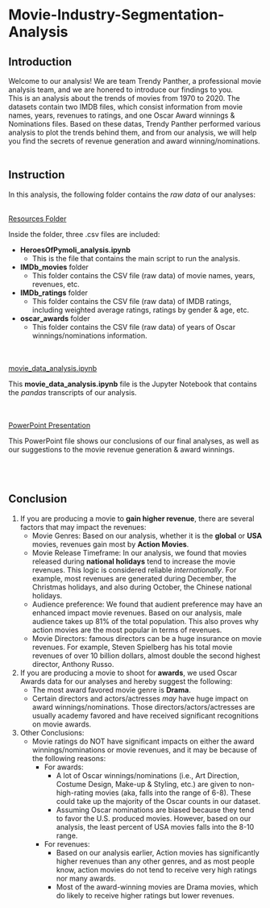 # Movie-Industry-Segmentation-Analysis

## Introduction

Welcome to our analysis! We are team Trendy Panther, a professional movie analysis team, and we are honered to introduce our findings to you.
<br>
This is an analysis about the trends of movies from 1970 to 2020. The datasets contain two IMDB files, which consist information from movie names, years, revenues to ratings, and one Oscar Award winnings & Nominations files. Based on these datas, Trendy Panther performed various analysis to plot the trends behind them, and from our analysis, we will help you find the secrets of revenue generation and award winning/nominations.
<br><br>

## Instruction
In this analysis, the following folder contains the *raw data* of our analyses:
<br><br>

[Resources Folder](https://github.com/Analysis-by-Film-Addicts/Movie-Industry-Segmentation-Analysis/tree/Grace/Resources)


Inside the folder, three .csv files are included:
- **HeroesOfPymoli_analysis.ipynb** 
    - This is the file that contains the main script to run the analysis.
- **IMDb_movies** folder
    - This folder contains the CSV file (raw data) of movie names, years, revenues, etc.
- **IMDb_ratings** folder 
    - This folder contains the CSV file (raw data) of IMDB ratings, including weighted average ratings, ratings by gender & age, etc.
- **oscar_awards** folder 
    - This folder contains the CSV file (raw data) of years of Oscar winnings/nominations information.

<br><br>
[movie_data_analysis.ipynb](https://github.com/Analysis-by-Film-Addicts/Movie-Industry-Segmentation-Analysis/blob/Grace/movie_data_analysis.ipynb)

This **movie_data_analysis.ipynb** file is the Jupyter Notebook that contains the *pandas* transcripts of our analysis.


<br><br>
[PowerPoint Presentation](https://github.com/Analysis-by-Film-Addicts/Movie-Industry-Segmentation-Analysis/blob/Grace/Movie-Industry-Trend-Analysis.pptx)

This PowerPoint file shows our conclusions of our final analyses, as well as our suggestions to the movie revenue generation & award winnings.

<br><br>
## Conclusion

1. If you are producing a movie to **gain higher revenue**, there are several factors that may impact the revenues:
    - Movie Genres: Based on our analysis, whether it is the **global** or **USA** movies, revenues gain most by **Action Movies**. 
    - Movie Release Timeframe: In our analysis, we found that movies released during **national holidays** tend to increase the movie revenues. This logic is considered reliable *internationally*. For example, most revenues are generated during December, the Christmas holidays, and also during October, the Chinese national holidays.
    - Audience preference: We found that audient preference may have an enhanced impact movie revenues. Based on our analysis, male audience takes up 81% of the total population. This also proves why action movies are the most popular in terms of revenues.
    - Movie Directors: famous directors can be a huge insurance on movie revenues. For example, Steven Spielberg has his total movie revenues of over 10 billion dollars, almost double the second highest director, Anthony Russo.
2. If you are producing a movie to shoot for **awards**, we used Oscar Awards data for our 
analyses and hereby suggest the following:
    - The most award favored movie genre is **Drama**. 
    - Certain directors and actors/actresses *may* have huge impact on award winnings/nominations. Those directors/actors/actresses are usually academy favored and have received significant recognitions on movie awards. 
3. Other Conclusions:
    - Movie ratings do NOT have significant impacts on either the award winnings/nominations or movie revenues, and it may be because of the following reasons:
        - For awards: 
            - A lot of Oscar winnings/nominations (i.e., Art Direction, Costume Design, Make-up & Styling, etc.) are given to non-high-rating movies (aka, falls into the range of 6-8). These could take up the majority of the Oscar counts in our dataset.
            - Assuming Oscar nominations are biased because they tend to favor the U.S. produced movies. However, based on our analysis, the least percent of USA movies falls into the 8-10 range. 
        - For revenues:
            - Based on our analysis earlier, Action movies has significantly higher revenues than any other genres, and as most people know, action movies do not tend to receive very high ratings nor many awards.
            - Most of the award-winning movies are Drama movies, which do likely to receive higher ratings but lower revenues.